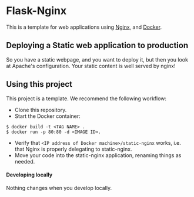 # Flask-Nginx

This is a template for web applications using [Nginx](https://www.nginx.com/), and [Docker](https://www.docker.com/).

## Deploying a Static web application to production

So you have a static webpage, and you want to deploy it, but then you look at Apache's configuration. Your static content is well served by nginx!

## Using this project

This project is a template. We recommend the following workflow:

- Clone this repository.
- Start the Docker container:

```
$ docker build -t <TAG NAME> .
$ docker run -p 80:80 -d <IMAGE ID>.
```

- Verify that `<IP address of Docker machine>/static-nginx` works, i.e. that Nginx is properly delegating to static-nginx.
- Move your code into the static-nginx application, renaming things as needed.

#### Developing locally

Nothing changes when you develop locally.
